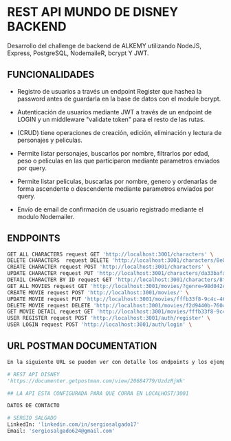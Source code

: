 # REST API MUNDO DE DISNEY BACKEND

Desarrollo del challenge de backend de ALKEMY utilizando NodeJS, Express, PostgreSQL, NodemaileR, bcrypt Y JWT.

## FUNCIONALIDADES

- Registro de usuarios a través un endpoint Register que hashea la password antes de guardarla en la base de datos con el module bcrypt.

- Autenticación de usuarios mediante  JWT a través de un endpoint de LOGIN y un middleware "validate token" para el resto de las rutas.

- (CRUD) tiene operaciones de creación, edición, eliminación y lectura de personajes y peliculas.

- Permite listar personajes, buscarlos por nombre, filtrarlos por edad, peso o peliculas en las que participaron mediante parametros enviados por query.

- Permite listar peliculas, buscarlas por nombre, genero y ordenarlas de forma ascendente o descendente mediante parametros enviados por query.

- Envío de email de confirmación de usuario registrado mediante el modulo Nodemailer.


## ENDPOINTS


```bash
GET ALL CHARACTERS request GET 'http://localhost:3001/characters' \
DELETE CHARACTERS  request DELETE 'http://localhost:3001/characters/8e02a9c9-5c5b-4a24-b518-91240e14bb69'
CREATE CHARACTER request POST 'http://localhost:3001/characters' \
UPDATE CHARACTER request PUT 'http://localhost:3001/characters/da33bafa-6416-4ada-8a15-6b82d48b78cb' \
DETAIL CHARACTER BY ID request GET 'http://localhost:3001/characters/8fcd301a-9240-4b5c-a174-2695bd2dd6b7'
GET ALL MOVIES request GET 'http://localhost:3001/movies/?genre=98d042e8-e66f-4b9e-bc60-e0b703cb6754'
CREATE MOVIE request POST 'http://localhost:3001/movies/' \
UPDATE MOVIE request PUT 'http://localhost:3001/movies/fffb33f8-9c4c-468c-9294-85b7dc6311db' \
DELETE MOVIE request DELETE 'http://localhost:3001/movies/f2d9440b-7604-49b3-8271-bd294405'
GET MOVIE DETAIL request GET 'http://localhost:3001/movies/fffb33f8-9c4c-468c-9294-85b7dc6311db'
USER REGISTER request POST 'http://localhost:3001/auth/register' \
USER LOGIN request POST 'http://localhost:3001/auth/login' \
```
## URL POSTMAN DOCUMENTATION
```python
En la siguiente URL se pueden ver con detalle los endpoints y los ejemplos de como se envía la información vía JSON

# REST API DISNEY
'https://documenter.getpostman.com/view/20684779/UzdzRjWk'

## LA API ESTA CONFIGURADA PARA QUE CORRA EN LOCALHOST/3001
```

```python
DATOS DE CONTACTO

# SERGIO SALGADO
LinkedIn: 'linkedin.com/in/sergiosalgado17'
Email: 'sergiosalgado624@gmail.com'
```

